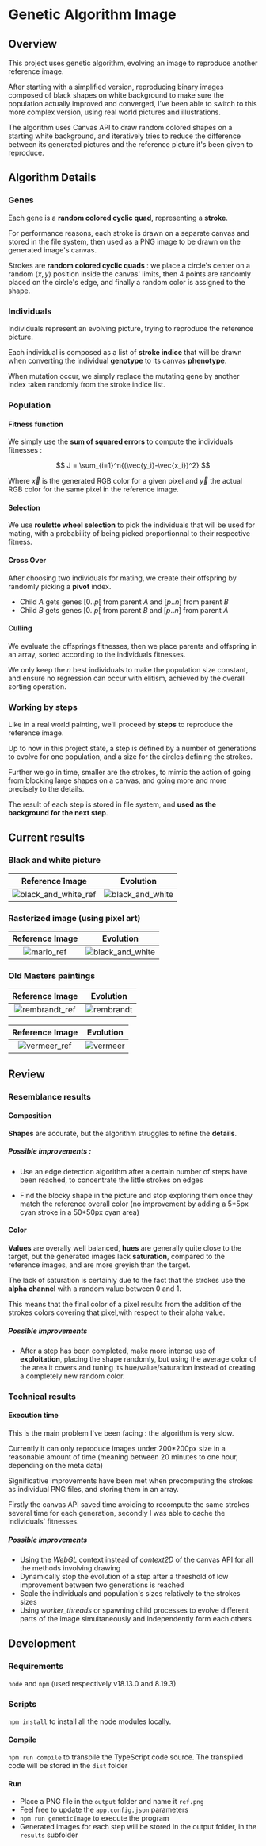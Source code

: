 # Genetic Algorithm Image

## Overview

This project uses genetic algorithm, evolving an image to reproduce another reference image.

After starting with a simplified version, reproducing binary images composed of black shapes on white background to make sure the population actually improved and converged, I've been able to switch to this more complex version, using
real world pictures and illustrations.

The algorithm uses Canvas API to draw random colored shapes on a starting white background, and iteratively tries to reduce the difference between its generated pictures and the reference picture it's been given to reproduce.

## Algorithm Details

### Genes

Each gene is a **random colored cyclic quad**, representing a **stroke**.

For performance reasons, each stroke is drawn on a separate canvas and stored in the file system, then used as a PNG image to be drawn on the generated image's canvas.

Strokes are **random colored cyclic quads** : we place a circle's center on a random $(x,y)$ position inside the canvas' limits, then 4 points are randomly placed on the circle's edge, and finally a random color is assigned to the shape.

### Individuals

Individuals represent an evolving picture, trying to reproduce the reference picture.

Each individual is composed as a list of **stroke indice** that will be drawn when converting the individual **genotype** to its canvas **phenotype**.

When mutation occur, we simply replace the mutating gene by another index taken randomly from the stroke indice list.

### Population

#### Fitness function

We simply use the **sum of squared errors** to compute the individuals fitnesses :

$$
J = \sum_{i=1}^n{(\vec{y_i}-\vec{x_i})^2}
$$

Where $\vec{x}$ is the generated RGB color for a given pixel and $\vec{y}$ the actual RGB color for the same pixel in the reference image.

#### Selection

We use **roulette wheel selection** to pick the individuals that will be used for mating, with a probability of being picked proportionnal to their respective fitness.

#### Cross Over

After choosing two individuals for mating, we create their offspring by randomly picking a **pivot** index.

- Child $A$ gets genes $[0..p[$ from parent $A$ and $[p..n]$ from parent $B$
- Child $B$ gets genes $[0..p[$ from parent $B$ and $[p..n]$ from parent $A$

#### Culling

We evaluate the offsprings fitnesses, then we place parents and offspring in an array, sorted according to the individuals fitnesses.

We only keep the $n$ best individuals to make the population size constant, and ensure no regression can occur with elitism, achieved by the overall sorting operation.

### Working by steps

Like in a real world painting, we'll proceed by **steps** to reproduce the reference image.

Up to now in this project state, a step is defined by a number of generations to evolve for one population, and a size for the circles defining the strokes.

Further we go in time, smaller are the strokes, to mimic the action of going from blocking large shapes on a canvas, and going more and more precisely to the details.

The result of each step is stored in file system, and **used as the background for the next step**.

## Current results

### Black and white picture

Reference Image | Evolution | 
:--------------:|:--------------:|
![black_and_white_ref](examples/black_and_white_ref.png) | ![black_and_white](examples/black_and_white.gif)

### Rasterized image (using pixel art)

Reference Image | Evolution | 
:--------------:|:--------------:|
![mario_ref](examples/mario_ref.png) | ![black_and_white](examples/mario.gif)

### Old Masters paintings

Reference Image | Evolution | 
:--------------:|:--------------:|
![rembrandt_ref](examples/rembrandt_ref.png) | ![rembrandt](examples/rembrandt.gif)

Reference Image | Evolution | 
:--------------:|:--------------:|
![vermeer_ref](examples/vermeer_ref.png) | ![vermeer](examples/vermeer.gif)

## Review

### Resemblance results

#### Composition

**Shapes** are accurate, but the algorithm struggles to refine the **details**.

##### Possible improvements :

- Use an edge detection algorithm after a certain number of steps have been reached, to concentrate the little strokes on edges

- Find the blocky shape in the picture and stop exploring them once they match the reference overall color (no improvement by adding a 5\*5px cyan stroke in a 50\*50px cyan area)

#### Color

**Values** are overally well balanced, **hues** are generally quite close to the target, but the generated images lack **saturation**, compared to the reference images, and are more greyish than the target.

The lack of saturation is certainly due to the fact that the strokes use the **alpha channel** with a random value between 0 and 1.

This means that the final color of a pixel results from the addition of the strokes colors covering that pixel,with respect to their alpha value.

##### Possible improvements

- After a step has been completed, make more intense use of **exploitation**, placing the shape randomly, but using the average color of the area it covers and tuning its hue/value/saturation instead of creating a completely new random color.

### Technical results

#### Execution time

This is the main problem I've been facing : the algorithm is very slow.

Currently it can only reproduce images under 200\*200px size in a reasonable amount of time (meaning between 20 minutes to one hour, depending on the meta data)

Significative improvements have been met when precomputing the strokes as individual PNG files, and storing them in an array.

Firstly the canvas API saved time avoiding to recompute the same strokes several time for each generation, secondly I was able to cache the individuals' fitnesses.

##### Possible improvements

- Using the *WebGL* context instead of *context2D* of the canvas API for all the methods involving drawing
- Dynamically stop the evolution of a step after a threshold of low improvement between two generations is reached
- Scale the individuals and population's sizes relatively to the strokes sizes
- Using *worker_threads* or spawning child processes to evolve different parts of the image simultaneously and independently form each others

## Development

### Requirements

`node` and `npm` (used respectively v18.13.0 and 8.19.3)

### Scripts

`npm install` to install all the node modules locally.

#### Compile

`npm run compile` to transpile the TypeScript code source. The transpiled code will be stored in the `dist` folder

#### Run

- Place a PNG file in the `output` folder and name it `ref.png`
- Feel free to update the `app.config.json` parameters
- `npm run geneticImage` to execute the program
- Generated images for each step will be stored in the output folder, in the `results` subfolder